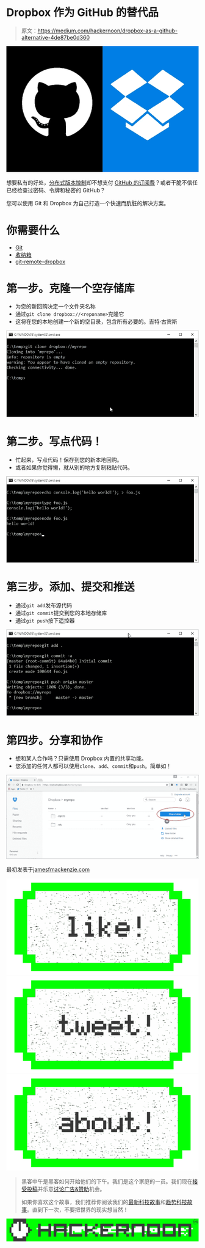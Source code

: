 # Dropbox 作为 GitHub 的替代品

> 原文：<https://medium.com/hackernoon/dropbox-as-a-github-alternative-4de87be0d360>

![](img/e3490e70de29289281827f66a4496dd7.png)

想要私有的好处，[分布式版本控制](https://en.wikipedia.org/wiki/Distributed_version_control)却不想支付 [GitHub 的订阅费](https://github.com/pricing)？或者干脆不信任已经检查过密码、令牌和秘密的 GitHub？

您可以使用 Git 和 Dropbox 为自己打造一个快速而肮脏的解决方案。

# 你需要什么

*   [Git](https://git-scm.com/downloads)
*   [收纳箱](https://www.dropbox.com/)
*   [git-remote-dropbox](https://github.com/anishathalye/git-remote-dropbox)

# 第一步。克隆一个空存储库

*   为您的新回购决定一个文件夹名称
*   通过`git clone dropbox://<reponame>`克隆它
*   这将在您的本地创建一个新的空目录，包含所有必要的。吉特·古宾斯

![](img/2a9a2e3a31261ae85e81c3e402793923.png)

# 第二步。写点代码！

*   忙起来，写点代码！保存到您的新本地回购。
*   或者如果你觉得懒，就从别的地方复制粘贴代码。

![](img/d656c0ed34b1849b64a6ba128577ea5f.png)

# 第三步。添加、提交和推送

*   通过`git add`发布源代码
*   通过`git commit`提交到您的本地存储库
*   通过`git push`按下遥控器

![](img/eeaa8de40000a05fbdd00b6e14cd2752.png)

# 第四步。分享和协作

*   想和某人合作吗？只需使用 Dropbox 内置的共享功能。
*   您添加的任何人都可以使用`clone`、`add`、`commit`和`push`。简单如！

![](img/4f8c85ba385af8d2018ba95688fba5c0.png)

最初发表于[jamesfmackenzie.com](http://www.jamesfmackenzie.com/2017/03/28/dropbox-as-a-github-alternative/)

[![](img/50ef4044ecd4e250b5d50f368b775d38.png)](http://bit.ly/HackernoonFB)[![](img/979d9a46439d5aebbdcdca574e21dc81.png)](https://goo.gl/k7XYbx)[![](img/2930ba6bd2c12218fdbbf7e02c8746ff.png)](https://goo.gl/4ofytp)

> 黑客中午是黑客如何开始他们的下午。我们是这个家庭的一员。我们现在[接受投稿](http://bit.ly/hackernoonsubmission)并乐意[讨论广告&赞助](mailto:partners@amipublications.com)机会。
> 
> 如果你喜欢这个故事，我们推荐你阅读我们的[最新科技故事](http://bit.ly/hackernoonlatestt)和[趋势科技故事](https://hackernoon.com/trending)。直到下一次，不要把世界的现实想当然！

![](img/be0ca55ba73a573dce11effb2ee80d56.png)